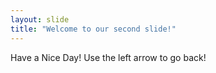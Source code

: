 ```yaml
---
layout: slide
title: "Welcome to our second slide!"
---
```

Have a Nice Day!
Use the left arrow to go back!
